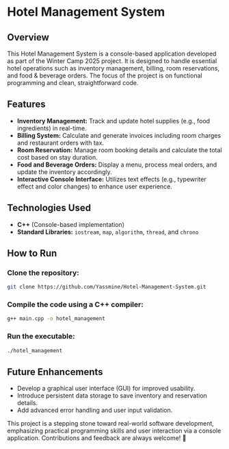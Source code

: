 # Hotel Management System

## Overview
This Hotel Management System is a console-based application developed as part of the Winter Camp 2025 project. It is designed to handle essential hotel operations such as inventory management, billing, room reservations, and food & beverage orders. The focus of the project is on functional programming and clean, straightforward code.

## Features
- **Inventory Management:** Track and update hotel supplies (e.g., food ingredients) in real-time.
- **Billing System:** Calculate and generate invoices including room charges and restaurant orders with tax.
- **Room Reservation:** Manage room booking details and calculate the total cost based on stay duration.
- **Food and Beverage Orders:** Display a menu, process meal orders, and update the inventory accordingly.
- **Interactive Console Interface:** Utilizes text effects (e.g., typewriter effect and color changes) to enhance user experience.

## Technologies Used
- **C++** (Console-based implementation)
- **Standard Libraries:** `iostream`, `map`, `algorithm`, `thread`, and `chrono`

## How to Run
### Clone the repository:
```sh
git clone https://github.com/Yassmine/Hotel-Management-System.git
```
### Compile the code using a C++ compiler:
```sh
g++ main.cpp -o hotel_management
```
### Run the executable:
```sh
./hotel_management
```

## Future Enhancements
- Develop a graphical user interface (GUI) for improved usability.
- Introduce persistent data storage to save inventory and reservation details.
- Add advanced error handling and user input validation.

This project is a stepping stone toward real-world software development, emphasizing practical programming skills and user interaction via a console application. Contributions and feedback are always welcome! 🚀
